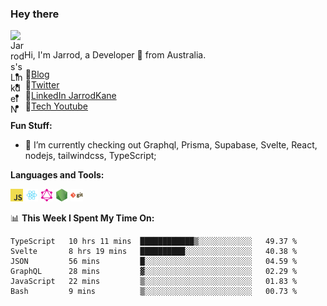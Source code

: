 ### Hey there
<a href="https://www.linkedin.com/in/jarrodkane/">
  <img align="left" alt="Jarrods's LinkdeIN" width="22px" src="https://cdn.jsdelivr.net/npm/simple-icons@v3/icons/linkedin.svg" />
</a>

<br />

Hi, I'm Jarrod, a Developer 🚀 from Australia.
- 📝[Blog](https://blog.jarrodkane.com)
- 📝[Twitter](https://twitter.com/grime_goblin)
- 📝[LinkedIn JarrodKane](https://www.linkedin.com/in/jarrodkane/)
- 🎥[Tech Youtube](https://www.youtube.com/channel/UCwBJ5gLp3trHUDtDjZvQH2Q)
  
**Fun Stuff:**

- 🌱 I’m currently checking out Graphql, Prisma, Supabase, Svelte, React, nodejs, tailwindcss, TypeScript; 


**Languages and Tools:**  

<code><img height="20" src="https://raw.githubusercontent.com/github/explore/80688e429a7d4ef2fca1e82350fe8e3517d3494d/topics/javascript/javascript.png"></code>
<code><img height="20" src="https://raw.githubusercontent.com/github/explore/80688e429a7d4ef2fca1e82350fe8e3517d3494d/topics/react/react.png"></code>
<code><img height="20" src="https://raw.githubusercontent.com/github/explore/5c058a388828bb5fde0bcafd4bc867b5bb3f26f3/topics/graphql/graphql.png"></code>
<code><img height="20" src="https://raw.githubusercontent.com/github/explore/80688e429a7d4ef2fca1e82350fe8e3517d3494d/topics/nodejs/nodejs.png"></code>
<code><img height="20" src="https://raw.githubusercontent.com/github/explore/80688e429a7d4ef2fca1e82350fe8e3517d3494d/topics/git/git.png"></code>

📊 **This Week I Spent My Time On:**
<!--START_SECTION:waka-->

```text
TypeScript   10 hrs 11 mins  ████████████▒░░░░░░░░░░░░   49.37 %
Svelte       8 hrs 19 mins   ██████████░░░░░░░░░░░░░░░   40.38 %
JSON         56 mins         █░░░░░░░░░░░░░░░░░░░░░░░░   04.59 %
GraphQL      28 mins         ▓░░░░░░░░░░░░░░░░░░░░░░░░   02.29 %
JavaScript   22 mins         ▒░░░░░░░░░░░░░░░░░░░░░░░░   01.83 %
Bash         9 mins          ▒░░░░░░░░░░░░░░░░░░░░░░░░   00.73 %
```

<!--END_SECTION:waka-->
